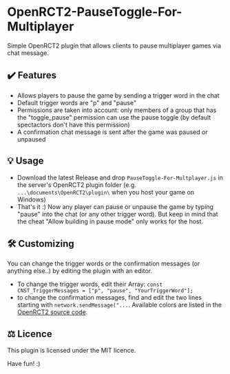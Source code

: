# OpenRCT2-PauseToggle-For-Multiplayer
Simple OpenRCT2 plugin that allows clients to pause multiplayer games via chat message.

## ✔️ Features
* Allows players to pause the game by sending a trigger word in the chat
* Default trigger words are "p" and "pause"
* Permissions are taken into account: only members of a group that has the "toggle_pause" permission can use the pause toggle (by default spectactors don't have this permission)
* A confirmation chat message is sent after the game was paused or unpaused

## 💡 Usage
* Download the latest Release and drop `PauseToggle-For-Multplayer.js` in the server's OpenRCT2 plugin folder (e.g. `...\documents\OpenRCT2\plugin\` when you host your game on Windows)
* That's it :) Now any player can pause or unpause the game by typing "pause" into the chat (or any other trigger word). But keep in mind that the cheat "Allow building in pause mode" only works for the host.

## 🛠 Customizing
You can change the trigger words or the confirmation messages (or anything else..) by editing the plugin with an editor.
* To change the trigger words, edit their Array: `const CNST_TriggerMessages = ["p", "pause", "YourTriggerWord"];`
* to change the confirmation messages, find and edit the two lines starting with `network.sendMessage("...`. Available colors are listed in the [OpenRCT2 source code](https://github.com/OpenRCT2/OpenRCT2/blob/develop/src/openrct2/localisation/FormatCodes.cpp).

## ⚖️ Licence
This plugin is licensed under the MIT licence.

Have fun! :)
